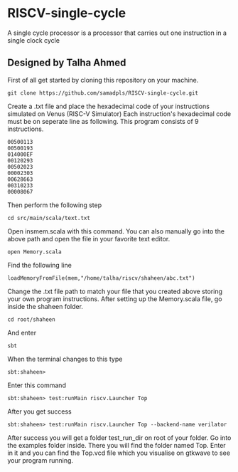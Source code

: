 <div><h1 > RISCV-single-cycle</h1>
A single cycle processor is a processor that carries out one instruction in a single clock cycle

## Designed by Talha Ahmed

First of all get started by cloning this repository on your machine.
```
git clone https://github.com/samadpls/RISCV-single-cycle.git
```
Create a .txt file and place the hexadecimal code of your instructions simulated on Venus (RISC-V Simulator)
Each instruction's hexadecimal code must be on seperate line as following. This program consists of 9 instructions.
```
00500113
00500193
014000EF
00120293
00502023
00002303
00628663
00310233
00008067
```
Then perform the following step
```
cd src/main/scala/text.txt
```
Open insmem.scala with this command. You can also manually go into the above path and open the file in your favorite text editor.
```
open Memory.scala
```
Find the following line
```
loadMemoryFromFile(mem,"/home/talha/riscv/shaheen/abc.txt")
```
Change the .txt file path to match your file that you created above storing your own program instructions.
After setting up the Memory.scala file, go inside the shaheen folder.
```
cd root/shaheen
```
And enter
```
sbt
```
When the terminal changes to this type
```
sbt:shaheen>
```
Enter this command
```
sbt:shaheen> test:runMain riscv.Launcher Top
```
After you get success
```
sbt:shaheen> test:runMain riscv.Launcher Top --backend-name verilator
```
After success you will get a folder test_run_dir on root of your folder. Go into the examples folder inside.
There you will find the folder named Top. Enter in it and you can find the Top.vcd file which you visualise on gtkwave to
see your program running.
